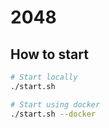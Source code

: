 # 2048

## How to start

```bash
# Start locally
./start.sh

# Start using docker
./start.sh --docker
```
